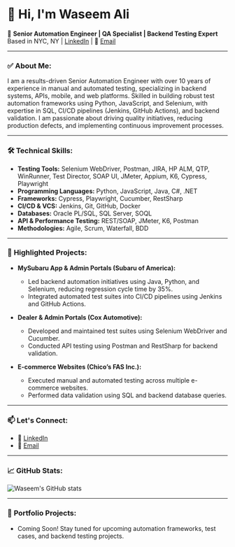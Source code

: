 # 👋 Hi, I'm Waseem Ali

🚀 **Senior Automation Engineer | QA Specialist | Backend Testing Expert**
Based in NYC, NY | [LinkedIn](https://www.linkedin.com/in/waseem-ali-qalead/) | 📧 [Email](mailto:waseem.qalead@gmail.com)

---

### ✅ **About Me:**

I am a results-driven Senior Automation Engineer with over 10 years of experience in manual and automated testing, specializing in backend systems, APIs, mobile, and web platforms. Skilled in building robust test automation frameworks using Python, JavaScript, and Selenium, with expertise in SQL, CI/CD pipelines (Jenkins, GitHub Actions), and backend validation. I am passionate about driving quality initiatives, reducing production defects, and implementing continuous improvement processes.

---

### 🛠️ **Technical Skills:**

* **Testing Tools:** Selenium WebDriver, Postman, JIRA, HP ALM, QTP, WinRunner, Test Director, SOAP UI, JMeter, Appium, K6, Cypress, Playwright
* **Programming Languages:** Python, JavaScript, Java, C#, .NET
* **Frameworks:** Cypress, Playwright, Cucumber, RestSharp
* **CI/CD & VCS:** Jenkins, Git, GitHub, Docker
* **Databases:** Oracle PL/SQL, SQL Server, SOQL
* **API & Performance Testing:** REST/SOAP, JMeter, K6, Postman
* **Methodologies:** Agile, Scrum, Waterfall, BDD

---

### 📂 **Highlighted Projects:**

* **MySubaru App & Admin Portals (Subaru of America):**

  * Led backend automation initiatives using Java, Python, and Selenium, reducing regression cycle time by 35%.
  * Integrated automated test suites into CI/CD pipelines using Jenkins and GitHub Actions.

* **Dealer & Admin Portals (Cox Automotive):**

  * Developed and maintained test suites using Selenium WebDriver and Cucumber.
  * Conducted API testing using Postman and RestSharp for backend validation.

* **E-commerce Websites (Chico’s FAS Inc.):**

  * Executed manual and automated testing across multiple e-commerce websites.
  * Performed data validation using SQL and backend database queries.

---

### 📫 **Let's Connect:**

* 💼 [LinkedIn](https://www.linkedin.com/in/waseem-ali-qalead/)
* 📧 [Email](mailto:waseem.qalead@gmail.com)

---

### 📈 **GitHub Stats:**

![Waseem's GitHub stats](https://github-readme-stats.vercel.app/api?username=waseemali-qa\&show_icons=true\&theme=default)

---

### 🔗 **Portfolio Projects:**

* Coming Soon! Stay tuned for upcoming automation frameworks, test cases, and backend testing projects.
